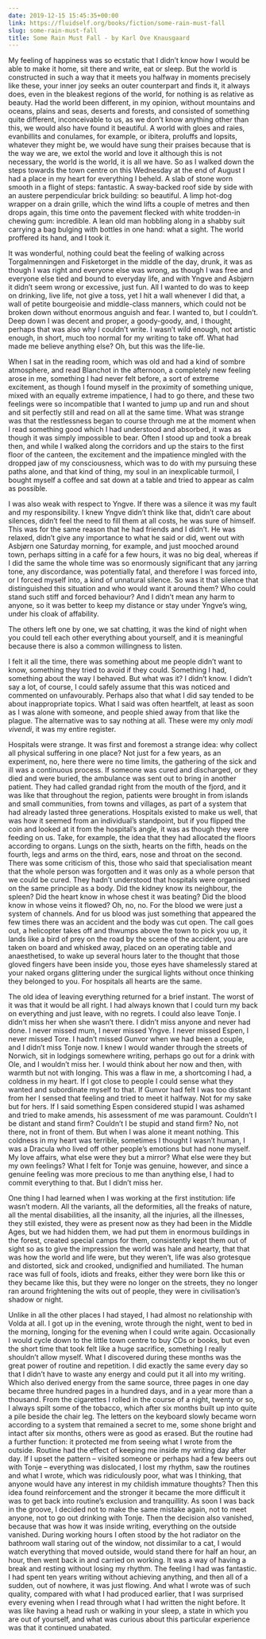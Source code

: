 ```yaml
---
date: 2019-12-15 15:45:35+00:00
link: https://fluidself.org/books/fiction/some-rain-must-fall
slug: some-rain-must-fall
title: Some Rain Must Fall - by Karl Ove Knausgaard
---
```


My feeling of happiness was so ecstatic that I didn’t know how I would be able to make it home, sit there and write, eat or sleep. But the world is constructed in such a way that it meets you halfway in moments precisely like these, your inner joy seeks an outer counterpart and finds it, it always does, even in the bleakest regions of the world, for nothing is as relative as beauty. Had the world been different, in my opinion, without mountains and oceans, plains and seas, deserts and forests, and consisted of something quite different, inconceivable to us, as we don’t know anything other than this, we would also have found it beautiful. A world with gloes and raies, evanbillits and conulames, for example, or ibitera, proluffs and lopsits, whatever they might be, we would have sung their praises because that is the way we are, we extol the world and love it although this is not necessary, the world is the world, it is all we have. So as I walked down the steps towards the town centre on this Wednesday at the end of August I had a place in my heart for everything I beheld. A slab of stone worn smooth in a flight of steps: fantastic. A sway-backed roof side by side with an austere perpendicular brick building: so beautiful. A limp hot-dog wrapper on a drain grille, which the wind lifts a couple of metres and then drops again, this time onto the pavement flecked with white trodden-in chewing gum: incredible. A lean old man hobbling along in a shabby suit carrying a bag bulging with bottles in one hand: what a sight. The world proffered its hand, and I took it.

It was wonderful, nothing could beat the feeling of walking across Torgalmenningen and Fisketorget in the middle of the day, drunk, it was as though I was right and everyone else was wrong, as though I was free and everyone else tied and bound to everyday life, and with Yngve and Asbjørn it didn’t seem wrong or excessive, just fun. All I wanted to do was to keep on drinking, live life, not give a toss, yet I hit a wall whenever I did that, a wall of petite bourgeoisie and middle-class manners, which could not be broken down without enormous anguish and fear. I wanted to, but I couldn’t. Deep down I was decent and proper, a goody-goody, and, I thought, perhaps that was also why I couldn’t write. I wasn’t wild enough, not artistic enough, in short, much too normal for my writing to take off. What had made me believe anything else? Oh, but this was the life-lie.

When I sat in the reading room, which was old and had a kind of sombre atmosphere, and read Blanchot in the afternoon, a completely new feeling arose in me, something I had never felt before, a sort of extreme excitement, as though I found myself in the proximity of something unique, mixed with an equally extreme impatience, I had to go there, and these two feelings were so incompatible that I wanted to jump up and run and shout and sit perfectly still and read on all at the same time. What was strange was that the restlessness began to course through me at the moment when I read something good which I had understood and absorbed, it was as though it was simply impossible to bear. Often I stood up and took a break then, and while I walked along the corridors and up the stairs to the first floor of the canteen, the excitement and the impatience mingled with the dropped jaw of my consciousness, which was to do with my pursuing these paths alone, and that kind of thing, my soul in an inexplicable turmoil, I bought myself a coffee and sat down at a table and tried to appear as calm as possible.

I was also weak with respect to Yngve. If there was a silence it was my fault and my responsibility. I knew Yngve didn’t think like that, didn’t care about silences, didn’t feel the need to fill them at all costs, he was sure of himself. This was for the same reason that he had friends and I didn’t. He was relaxed, didn’t give any importance to what he said or did, went out with Asbjørn one Saturday morning, for example, and just mooched around town, perhaps sitting in a café for a few hours, it was no big deal, whereas if I did the same the whole time was so enormously significant that any jarring tone, any discordance, was potentially fatal, and therefore I was forced into, or I forced myself into, a kind of unnatural silence. So was it that silence that distinguished this situation and who would want it around them? Who could stand such stiff and forced behaviour? And I didn’t mean any harm to anyone, so it was better to keep my distance or stay under Yngve’s wing, under his cloak of affability.

The others left one by one, we sat chatting, it was the kind of night when you could tell each other everything about yourself, and it is meaningful because there is also a common willingness to listen.

I felt it all the time, there was something about me people didn’t want to know, something they tried to avoid if they could. Something I had, something about the way I behaved. But what was it? I didn’t know. I didn’t say a lot, of course, I could safely assume that this was noticed and commented on unfavourably. Perhaps also that what I did say tended to be about inappropriate topics. What I said was often heartfelt, at least as soon as I was alone with someone, and people shied away from that like the plague. The alternative was to say nothing at all. These were my only _modi vivendi_, it was my entire register.

Hospitals were strange. It was first and foremost a strange idea: why collect all physical suffering in one place? Not just for a few years, as an experiment, no, here there were no time limits, the gathering of the sick and ill was a continuous process. If someone was cured and discharged, or they died and were buried, the ambulance was sent out to bring in another patient. They had called grandad right from the mouth of the fjord, and it was like that throughout the region, patients were brought in from islands and small communities, from towns and villages, as part of a system that had already lasted three generations. Hospitals existed to make us well, that was how it seemed from an individual’s standpoint, but if you flipped the coin and looked at it from the hospital’s angle, it was as though they were feeding on us. Take, for example, the idea that they had allocated the floors according to organs. Lungs on the sixth, hearts on the fifth, heads on the fourth, legs and arms on the third, ears, nose and throat on the second. There was some criticism of this, those who said that specialisation meant that the whole person was forgotten and it was only as a whole person that we could be cured. They hadn’t understood that hospitals were organised on the same principle as a body. Did the kidney know its neighbour, the spleen? Did the heart know in whose chest it was beating? Did the blood know in whose veins it flowed? Oh, no, no. For the blood we were just a system of channels. And for us blood was just something that appeared the few times there was an accident and the body was cut open. The call goes out, a helicopter takes off and thwumps above the town to pick you up, it lands like a bird of prey on the road by the scene of the accident, you are taken on board and whisked away, placed on an operating table and anaesthetised, to wake up several hours later to the thought that those gloved fingers have been inside you, those eyes have shamelessly stared at your naked organs glittering under the surgical lights without once thinking they belonged to you. For hospitals all hearts are the same.

The old idea of leaving everything returned for a brief instant. The worst of it was that it would be all right. I had always known that I could turn my back on everything and just leave, with no regrets. I could also leave Tonje. I didn’t miss her when she wasn’t there. I didn’t miss anyone and never had done. I never missed mum, I never missed Yngve. I never missed Espen, I never missed Tore. I hadn’t missed Gunvor when we had been a couple, and I didn’t miss Tonje now. I knew I would wander through the streets of Norwich, sit in lodgings somewhere writing, perhaps go out for a drink with Ole, and I wouldn’t miss her. I would think about her now and then, with warmth but not with longing. This was a flaw in me, a shortcoming I had, a coldness in my heart. If I got close to people I could sense what they wanted and subordinate myself to that. If Gunvor had felt I was too distant from her I sensed that feeling and tried to meet it halfway. Not for my sake but for hers. If I said something Espen considered stupid I was ashamed and tried to make amends, his assessment of me was paramount. Couldn’t I be distant and stand firm? Couldn’t I be stupid and stand firm? No, not there, not in front of them. But when I was alone it meant nothing. This coldness in my heart was terrible, sometimes I thought I wasn’t human, I was a Dracula who lived off other people’s emotions but had none myself. My love affairs, what else were they but a mirror? What else were they but my own feelings? What I felt for Tonje was genuine, however, and since a genuine feeling was more precious to me than anything else, I had to commit everything to that. But I didn’t miss her.

One thing I had learned when I was working at the first institution: life wasn’t modern. All the variants, all the deformities, all the freaks of nature, all the mental disabilities, all the insanity, all the injuries, all the illnesses, they still existed, they were as present now as they had been in the Middle Ages, but we had hidden them, we had put them in enormous buildings in the forest, created special camps for them, consistently kept them out of sight so as to give the impression the world was hale and hearty, that that was how the world and life were, but they weren’t, life was also grotesque and distorted, sick and crooked, undignified and humiliated. The human race was full of fools, idiots and freaks, either they were born like this or they became like this, but they were no longer on the streets, they no longer ran around frightening the wits out of people, they were in civilisation’s shadow or night.

Unlike in all the other places I had stayed, I had almost no relationship with Volda at all. I got up in the evening, wrote through the night, went to bed in the morning, longing for the evening when I could write again. Occasionally I would cycle down to the little town centre to buy CDs or books, but even the short time that took felt like a huge sacrifice, something I really shouldn’t allow myself. What I discovered during these months was the great power of routine and repetition. I did exactly the same every day so that I didn’t have to waste any energy and could put it all into my writing. Which also derived energy from the same source, three pages in one day became three hundred pages in a hundred days, and in a year more than a thousand. From the cigarettes I rolled in the course of a night, twenty or so, I always spilt some of the tobacco, which after six months built up into quite a pile beside the chair leg. The letters on the keyboard slowly became worn according to a system that remained a secret to me, some shone bright and intact after six months, others were as good as erased. But the routine had a further function: it protected me from seeing what I wrote from the outside. Routine had the effect of keeping me inside my writing day after day. If I upset the pattern – visited someone or perhaps had a few beers out with Tonje – everything was dislocated, I lost my rhythm, saw the routines and what I wrote, which was ridiculously poor, what was I thinking, that anyone would have any interest in my childish immature thoughts? Then this idea found reinforcement and the stronger it became the more difficult it was to get back into routine’s exclusion and tranquillity. As soon I was back in the groove, I decided not to make the same mistake again, not to meet anyone, not to go out drinking with Tonje. Then the decision also vanished, because that was how it was inside writing, everything on the outside vanished. During working hours I often stood by the hot radiator on the bathroom wall staring out of the window, not dissimilar to a cat, I would watch everything that moved outside, would stand there for half an hour, an hour, then went back in and carried on working. It was a way of having a break and resting without losing my rhythm. The feeling I had was fantastic. I had spent ten years writing without achieving anything, and then all of a sudden, out of nowhere, it was just flowing. And what I wrote was of such quality, compared with what I had produced earlier, that I was surprised every evening when I read through what I had written the night before. It was like having a head rush or walking in your sleep, a state in which you are out of yourself, and what was curious about this particular experience was that it continued unabated.

